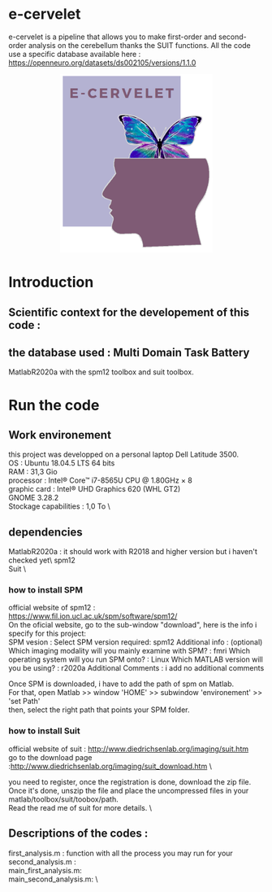 # e-cervelet
e-cervelet is a pipeline that allows you to make first-order and second-order analysis on the cerebellum thanks the SUIT functions. All the code use a specific database available here : https://openneuro.org/datasets/ds002105/versions/1.1.0

<div align="center">
  <img src=https://github.com/MaximeDdnn/e-cervelet/blob/main/logo_ecervelet.png height="350" width="300">
</div>

# Introduction 
## Scientific context for the developement of this code : 

## the database used : Multi Domain Task Battery


MatlabR2020a with the spm12 toolbox and suit toolbox.

# Run the code

## Work environement 
this project was developped on a personal laptop Dell Latitude 3500. \
OS : Ubuntu 18.04.5 LTS 64 bits \
RAM : 31,3 Gio \
processor : Intel® Core™ i7-8565U CPU @ 1.80GHz × 8 \
graphic card :  Intel® UHD Graphics 620 (WHL GT2) \
GNOME 3.28.2 \
Stockage capabilities : 1,0 To \

## dependencies
MatlabR2020a : it should work with R2018 and higher version but i haven't checked yet\ 
spm12 \
Suit \

### how to install SPM
official website of spm12 : https://www.fil.ion.ucl.ac.uk/spm/software/spm12/ \
On the oficial website, go to the sub-window "download", here is the info i specify for this project: \
SPM vesion : 
Select SPM version required: spm12
Additional info : (optional)
Which imaging modality will you mainly examine with SPM? : fmri
Which operating system will you run SPM onto? : Linux
Which MATLAB version will you be using? : r2020a
Additional Comments : i add no additional comments

Once SPM is downloaded, i have to add the path of spm on Matlab. \
For that, open Matlab >> window 'HOME' >> subwindow 'environement' >> 'set Path' \
then, select the right path that points your SPM folder.

### how to install Suit

official website of suit : http://www.diedrichsenlab.org/imaging/suit.htm \
go to the download page :http://www.diedrichsenlab.org/imaging/suit_download.htm \

you need to register, once the registration is done, download the zip file. \
Once it's done, unszip the file and place the uncompressed files in your matlab/toolbox/suit/toobox/path. \
Read the read me of suit for more details. \

## Descriptions of the codes : 

first_analysis.m : function with all the process you may run for your  \
second_analysis.m : \
main_first_analysis.m: \
main_second_analysis.m: \





